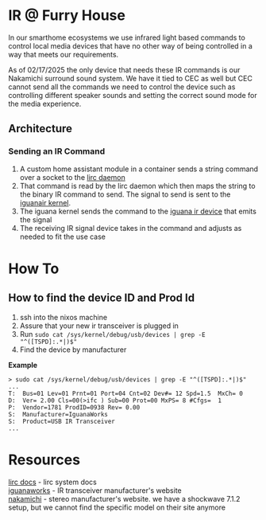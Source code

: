 # IR @ Furry House
In our smarthome ecosystems we use infrared light based commands to control local
media devices that have no other way of being controlled in a way that meets our
requirements. 

As of 02/17/2025 the only device that needs these IR commands is our
Nakamichi surround sound system. We have it tied to CEC as well but CEC cannot send 
all the commands we need to control the device such as controlling different speaker
sounds and setting the correct sound mode for the media experience.

## Architecture
### Sending an IR Command
1. A custom home assistant module in a container sends a string command over a socket to the [lirc daemon](https://github.com/CirrusNeptune/nixos-a/blob/main/modules/services/lirc.nix)
2. That command is read by the lirc daemon which then maps the string to the binary IR command to send. The signal to send is sent to the [iguanair kernel](https://github.com/torvalds/linux/blob/master/drivers/media/rc/iguanair.c).
3. The iguana kernel sends the command to the [iguana ir device](https://www.iguanaworks.net/products/usb-ir-transceiver/) that emits the signal
4. The receiving IR signal device takes in the command and adjusts as needed to fit the use case 


# How To
## How to find the device ID and Prod Id
1. ssh into the nixos machine
2. Assure that your new ir transceiver is plugged in
3. Run `sudo cat /sys/kernel/debug/usb/devices | grep -E "^([TSPD]:.*|)$"`
4. Find the device by manufacturer

**Example**
```
> sudo cat /sys/kernel/debug/usb/devices | grep -E "^([TSPD]:.*|)$"
...
T:  Bus=01 Lev=01 Prnt=01 Port=04 Cnt=02 Dev#= 12 Spd=1.5  MxCh= 0
D:  Ver= 2.00 Cls=00(>ifc ) Sub=00 Prot=00 MxPS= 8 #Cfgs=  1
P:  Vendor=1781 ProdID=0938 Rev= 0.00
S:  Manufacturer=IguanaWorks
S:  Product=USB IR Transceiver
...
```

# Resources
[lirc docs](https://www.lirc.org/html/index.html) - lirc system docs <br> 
[iguanaworks](https://www.iguanaworks.net/) - IR transceiver manufacturer's website<br> 
[nakamichi](https://www.nakamichi-usa.com/) - stereo manufacturer's website. we have a shockwave 7.1.2 setup, but we cannot find the specific model on their site anymore